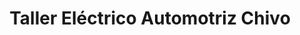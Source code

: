 ---
title: "Taller Eléctrico Automotriz Chivo"
url: /sucre/taller-electrico-automotriz-chivo/
shop: Allgemein
---